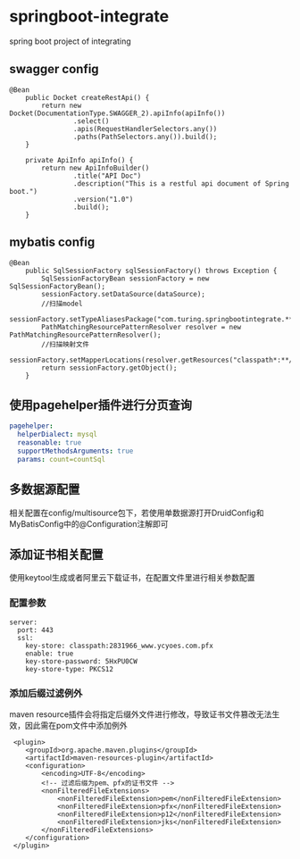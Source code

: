 # springboot-integrate
spring boot project of integrating

## swagger config
```
@Bean
    public Docket createRestApi() {
        return new Docket(DocumentationType.SWAGGER_2).apiInfo(apiInfo())
                .select()
                .apis(RequestHandlerSelectors.any())
                .paths(PathSelectors.any()).build();
    }

    private ApiInfo apiInfo() {
        return new ApiInfoBuilder()
                .title("API Doc")
                .description("This is a restful api document of Spring boot.")
                .version("1.0")
                .build();
    }
```
## mybatis config

```
@Bean
    public SqlSessionFactory sqlSessionFactory() throws Exception {
        SqlSessionFactoryBean sessionFactory = new SqlSessionFactoryBean();
        sessionFactory.setDataSource(dataSource);
        //扫描model
        sessionFactory.setTypeAliasesPackage("com.turing.springbootintegrate.**.model");
        PathMatchingResourcePatternResolver resolver = new PathMatchingResourcePatternResolver();
        //扫描映射文件
        sessionFactory.setMapperLocations(resolver.getResources("classpath*:**/sqlmap/*.xml"));
        return sessionFactory.getObject();
    }
```
## 使用pagehelper插件进行分页查询
``` yaml
pagehelper:
  helperDialect: mysql
  reasonable: true
  supportMethodsArguments: true
  params: count=countSql
```

## 多数据源配置
相关配置在config/multisource包下，若使用单数据源打开DruidConfig和MyBatisConfig中的@Configuration注解即可

## 添加证书相关配置

使用keytool生成或者阿里云下载证书，在配置文件里进行相关参数配置
### 配置参数
``` 
server:
  port: 443
  ssl:
    key-store: classpath:2831966_www.ycyoes.com.pfx
    enable: true
    key-store-password: 5HxPU0CW
    key-store-type: PKCS12
```

### 添加后缀过滤例外
maven resource插件会将指定后缀外文件进行修改，导致证书文件篡改无法生效，因此需在pom文件中添加例外
```
 <plugin>
 	<groupId>org.apache.maven.plugins</groupId>
 	<artifactId>maven-resources-plugin</artifactId>
 	<configuration>
 		<encoding>UTF-8</encoding>
 		<!-- 过滤后缀为pem、pfx的证书文件 -->
 		<nonFilteredFileExtensions>
 			<nonFilteredFileExtension>pem</nonFilteredFileExtension>
 			<nonFilteredFileExtension>pfx</nonFilteredFileExtension>
 			<nonFilteredFileExtension>p12</nonFilteredFileExtension>
 			<nonFilteredFileExtension>jks</nonFilteredFileExtension>
 		</nonFilteredFileExtensions>
 	</configuration>
 </plugin>
```

